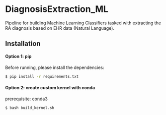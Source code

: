 # DiagnosisExtraction_ML
Pipeline for building Machine Learning Classifiers tasked with extracting the RA diagnosis based on EHR data (Natural Language). 

## Installation

#### Option 1: pip
Before running, please install the dependencies:

```sh
$ pip install -r requirements.txt
```

#### Option 2: create custom kernel with conda
prerequisite: conda3

```sh
$ bash build_kernel.sh
```
